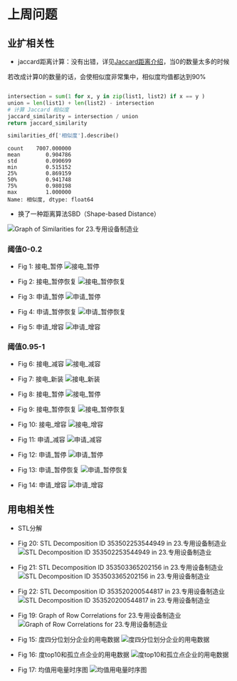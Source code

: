 # 上周问题

## 业扩相关性
- jaccard距离计算：没有出错，详见[Jaccard距离介绍](https://zhizhou-1.github.io/docs/#/Jaccard%E8%B7%9D%E7%A6%BB%E4%BB%8B%E7%BB%8D/Jaccard%E8%B7%9D%E7%A6%BB%E4%BB%8B%E7%BB%8D)，当0的数量太多的时候

若改成计算0的数量的话，会使相似度非常集中，相似度均值都达到90%

```python

intersection = sum(1 for x, y in zip(list1, list2) if x == y )
union = len(list1) + len(list2) - intersection
# 计算 Jaccard 相似度
jaccard_similarity = intersection / union
return jaccard_similarity

```

```python
similarities_df['相似度'].describe()
```

```
count    7007.000000
mean        0.904786
std         0.090699
min         0.515152
25%         0.869159
50%         0.941748
75%         0.980198
max         1.000000
Name: 相似度, dtype: float64
```


- 换了一种距离算法SBD（Shape-based Distance）


![Graph of Similarities for 23.专用设备制造业](output/0712-企业业扩相关性/sbd/Graph_of_Similarities_for_23.专用设备制造业.jpg ":size=x400")
### 阈值0-0.2
- Fig 1: 接电_暂停
![接电_暂停](output/0712-企业业扩相关性/sbd/threshold_0.00_0.20/接电_暂停.png ":size=x400")

- Fig 2: 接电_暂停恢复
![接电_暂停恢复](output/0712-企业业扩相关性/sbd/threshold_0.00_0.20/接电_暂停恢复.png ":size=x400")

- Fig 3: 申请_暂停
![申请_暂停](output/0712-企业业扩相关性/sbd/threshold_0.00_0.20/申请_暂停.png ":size=x400")

- Fig 4: 申请_暂停恢复
![申请_暂停恢复](output/0712-企业业扩相关性/sbd/threshold_0.00_0.20/申请_暂停恢复.png ":size=x400")

- Fig 5: 申请_增容
![申请_增容](output/0712-企业业扩相关性/sbd/threshold_0.00_0.20/申请_增容.png ":size=x400")


### 阈值0.95-1
- Fig 6: 接电_减容
![接电_减容](output/0712-企业业扩相关性/sbd/threshold_0.95_1.00/接电_减容.png ":size=x400")

- Fig 7: 接电_新装
![接电_新装](output/0712-企业业扩相关性/sbd/threshold_0.95_1.00/接电_新装.png ":size=x400")

- Fig 8: 接电_暂停
![接电_暂停](output/0712-企业业扩相关性/sbd/threshold_0.95_1.00/接电_暂停.png ":size=x400")

- Fig 9: 接电_暂停恢复
![接电_暂停恢复](output/0712-企业业扩相关性/sbd/threshold_0.95_1.00/接电_暂停恢复.png ":size=x400")

- Fig 10: 接电_增容
![接电_增容](output/0712-企业业扩相关性/sbd/threshold_0.95_1.00/接电_增容.png ":size=x400")

- Fig 11: 申请_减容
![申请_减容](output/0712-企业业扩相关性/sbd/threshold_0.95_1.00/申请_减容.png ":size=x400")

- Fig 12: 申请_暂停
![申请_暂停](output/0712-企业业扩相关性/sbd/threshold_0.95_1.00/申请_暂停.png ":size=x400")

- Fig 13: 申请_暂停恢复
![申请_暂停恢复](output/0712-企业业扩相关性/sbd/threshold_0.95_1.00/申请_暂停恢复.png ":size=x400")

- Fig 14: 申请_增容
![申请_增容](output/0712-企业业扩相关性/sbd/threshold_0.95_1.00/申请_增容.png ":size=x400")


## 用电相关性

- STL分解


- Fig 20: STL Decomposition ID 353502253544949 in 23.专用设备制造业
![STL Decomposition ID 353502253544949 in 23.专用设备制造业](output/0714-企业用电相关性/STL_Decomposition_ID_353502253544949_in_23.专用设备制造业.jpg ":size=x400")

- Fig 21: STL Decomposition ID 353503365202156 in 23.专用设备制造业
![STL Decomposition ID 353503365202156 in 23.专用设备制造业](output/0714-企业用电相关性/STL_Decomposition_ID_353503365202156_in_23.专用设备制造业.jpg ":size=x400")

- Fig 22: STL Decomposition ID 353520200544817 in 23.专用设备制造业
![STL Decomposition ID 353520200544817 in 23.专用设备制造业](output/0714-企业用电相关性/STL_Decomposition_ID_353520200544817_in_23.专用设备制造业.jpg ":size=x400")




- Fig 19: Graph of Row Correlations for 23.专用设备制造业
![Graph of Row Correlations for 23.专用设备制造业](output/0714-企业用电相关性/Graph_of_Row_Correlations_for_23.专用设备制造业.jpg ":size=x400")


- Fig 15: 度四分位划分企业的用电数据
![度四分位划分企业的用电数据](output/0714-企业用电相关性/度四分位划分企业的用电数据.png ":size=x400")

- Fig 16: 度top10和孤立点企业的用电数据
![度top10和孤立点企业的用电数据](output/0714-企业用电相关性/度top10和孤立点企业的用电数据.png ":size=x400")

- Fig 17: 均值用电量时序图
![均值用电量时序图](output/0714-企业用电相关性/均值用电量时序图.png ":size=x400")



